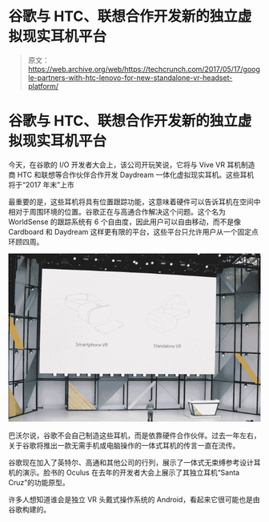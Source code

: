 # 谷歌与 HTC、联想合作开发新的独立虚拟现实耳机平台 

> 原文：<https://web.archive.org/web/https://techcrunch.com/2017/05/17/google-partners-with-htc-lenovo-for-new-standalone-vr-headset-platform/>

# 谷歌与 HTC、联想合作开发新的独立虚拟现实耳机平台

今天，在谷歌的 I/O 开发者大会上，该公司开玩笑说，它将与 Vive VR 耳机制造商 HTC 和联想等合作伙伴合作开发 Daydream 一体化虚拟现实耳机。这些耳机将于“2017 年末”上市

最重要的是，这些耳机将具有位置跟踪功能，这意味着硬件可以告诉耳机在空间中相对于周围环境的位置。谷歌正在与高通合作解决这个问题。这个名为 WorldSense 的跟踪系统有 6 个自由度，因此用户可以自由移动，而不是像 Cardboard 和 Daydream 这样更有限的平台，这些平台只允许用户从一个固定点环顾四周。

![](img/d4e2f3634e7fd8f538f725f1c715d818.png)

巴沃尔说，谷歌不会自己制造这些耳机，而是依靠硬件合作伙伴。过去一年左右，关于谷歌将推出一款无需手机或电脑操作的一体式耳机的传言一直在流传。

谷歌现在加入了英特尔、高通和其他公司的行列，展示了一体式无束缚参考设计耳机的演示。脸书的 Oculus 在去年的开发者大会上展示了其独立耳机“Santa Cruz”的功能原型。

许多人想知道谁会是独立 VR 头戴式操作系统的 Android，看起来它很可能也是由谷歌构建的。